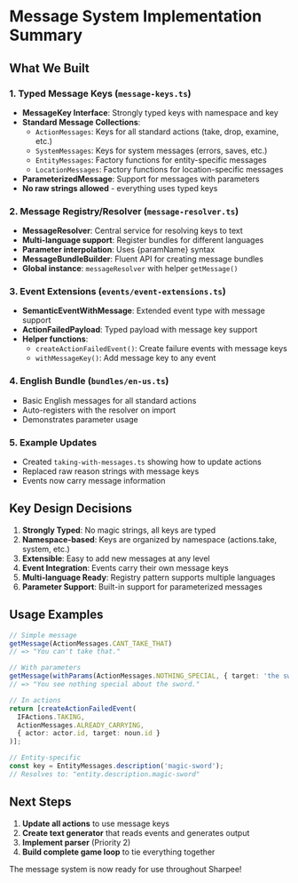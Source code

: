 # Message System Implementation Summary

## What We Built

### 1. Typed Message Keys (`message-keys.ts`)
- **MessageKey Interface**: Strongly typed keys with namespace and key
- **Standard Message Collections**:
  - `ActionMessages`: Keys for all standard actions (take, drop, examine, etc.)
  - `SystemMessages`: Keys for system messages (errors, saves, etc.)
  - `EntityMessages`: Factory functions for entity-specific messages
  - `LocationMessages`: Factory functions for location-specific messages
- **ParameterizedMessage**: Support for messages with parameters
- **No raw strings allowed** - everything uses typed keys

### 2. Message Registry/Resolver (`message-resolver.ts`)
- **MessageResolver**: Central service for resolving keys to text
- **Multi-language support**: Register bundles for different languages
- **Parameter interpolation**: Uses {paramName} syntax
- **MessageBundleBuilder**: Fluent API for creating message bundles
- **Global instance**: `messageResolver` with helper `getMessage()`

### 3. Event Extensions (`events/event-extensions.ts`)
- **SemanticEventWithMessage**: Extended event type with message support
- **ActionFailedPayload**: Typed payload with message key support
- **Helper functions**:
  - `createActionFailedEvent()`: Create failure events with message keys
  - `withMessageKey()`: Add message key to any event

### 4. English Bundle (`bundles/en-us.ts`)
- Basic English messages for all standard actions
- Auto-registers with the resolver on import
- Demonstrates parameter usage

### 5. Example Updates
- Created `taking-with-messages.ts` showing how to update actions
- Replaced raw reason strings with message keys
- Events now carry message information

## Key Design Decisions

1. **Strongly Typed**: No magic strings, all keys are typed
2. **Namespace-based**: Keys are organized by namespace (actions.take, system, etc.)
3. **Extensible**: Easy to add new messages at any level
4. **Event Integration**: Events carry their own message keys
5. **Multi-language Ready**: Registry pattern supports multiple languages
6. **Parameter Support**: Built-in support for parameterized messages

## Usage Examples

```typescript
// Simple message
getMessage(ActionMessages.CANT_TAKE_THAT)
// => "You can't take that."

// With parameters
getMessage(withParams(ActionMessages.NOTHING_SPECIAL, { target: 'the sword' }))
// => "You see nothing special about the sword."

// In actions
return [createActionFailedEvent(
  IFActions.TAKING,
  ActionMessages.ALREADY_CARRYING,
  { actor: actor.id, target: noun.id }
)];

// Entity-specific
const key = EntityMessages.description('magic-sword');
// Resolves to: "entity.description.magic-sword"
```

## Next Steps

1. **Update all actions** to use message keys
2. **Create text generator** that reads events and generates output
3. **Implement parser** (Priority 2)
4. **Build complete game loop** to tie everything together

The message system is now ready for use throughout Sharpee!
